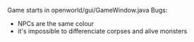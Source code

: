 Game starts in openworld/gui/GameWindow.java
Bugs:
 - NPCs are the same colour
 - it's impossible to differenciate corpses and alive monsters
